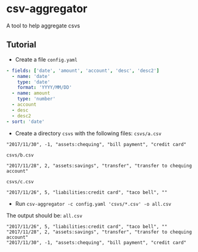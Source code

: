 # csv-aggregator
A tool to help aggregate csvs

## Tutorial
- Create a file `config.yaml`
```yaml
- fields: ['date', 'amount', 'account', 'desc', 'desc2']
  - name: 'date'
    type: 'date'
    format: 'YYYY/MM/DD'
  - name: amount
    type: 'number'
  - account
  - desc
  - desc2
- sort: 'date'
```
- Create a directory `csvs` with the following files:
`csvs/a.csv`
```
"2017/11/30", -1, "assets:chequing", "bill payment", "credit card"
```
`csvs/b.csv`
```
"2017/11/28", 2, "assets:savings", "transfer", "transfer to chequing account"
```
`csvs/c.csv`
```
"2017/11/26", 5, "liabilities:credit card", "taco bell", ""
```
- Run `csv-aggregator -c config.yaml 'csvs/*.csv' -o all.csv`

The output should be:
`all.csv`
```
"2017/11/26", 5, "liabilities:credit card", "taco bell", ""
"2017/11/28", 2, "assets:savings", "transfer", "transfer to chequing account"
"2017/11/30", -1, "assets:chequing", "bill payment", "credit card"
```
